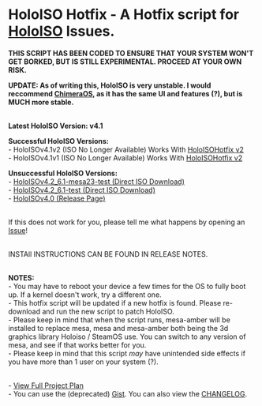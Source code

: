 # HoloISO Hotfix - A Hotfix script for [HoloISO](https://github.com/HoloISO/holoiso) Issues.

**THIS SCRIPT HAS BEEN CODED TO ENSURE THAT YOUR SYSTEM WON'T GET BORKED, BUT IS STILL EXPERIMENTAL. PROCEED AT YOUR OWN RISK.**

**UPDATE: As of writing this, HoloISO is very unstable. I would reccommend [ChimeraOS](chimeraos.org/), as it has the same UI and features (?), but is MUCH more stable.**

<br/>**Latest HoloISO Version: v4.1**

**Successful HoloISO Versions:**
<br/>\- HoloISOv4.1v2 (ISO No Longer Available) Works With [HoloISOHotfix v2](https://github.com/C7YPT0N1C/HoloISOHotfix/releases/tag/HoloISOv4.1v2)
<br/>\- HoloISOv4.1v1 (ISO No Longer Available) Works With [HoloISOHotfix v2](https://github.com/C7YPT0N1C/HoloISOHotfix/releases/tag/HoloISOv4.1v2)

**Unsuccessful HoloISO Versions:**
<br/>\- [HoloISOv4.2_6.1-mesa23-test (Direct ISO Download)](https://github.com/HoloISO/holoiso/suites/11660907619/artifacts/605836072)
<br/>\- [HoloISOv4.2_6.1-test (Direct ISO Download)](https://github.com/HoloISO/holoiso/suites/11524767163/artifacts/596186278)
<br/>\- [HoloISOv4.0 (Release Page)](https://github.com/HoloISO/holoiso/releases/tag/v4.0)

<br/>If this does not work for you, please tell me what happens by opening an [Issue](https://github.com/C7YPT0N1C/HoloISOHotfix/issues/new)!

<br/>INSTAll INSTRUCTIONS CAN BE FOUND IN RELEASE NOTES.

<br/>**NOTES:**
<br/>\- You may have to reboot your device a few times for the OS to fully boot up. If a kernel doesn't work, try a different one.
<br/>\- This hotfix script will be updated if a new hotfix is found. Please re-download and run the new script to patch HoloISO.
<br/>\- Please keep in mind that when the script runs, mesa-amber will be installed to replace mesa, mesa and mesa-amber both being the 3d graphics library Holoiso / SteamOS use. You can switch to any version of mesa, and see if that works better for you.
<br/>\- Please keep in mind that this script *may* have unintended side effects if you have more than 1 user on your system (?).

<br/>\- [View Full Project Plan](https://github.com/users/C7YPT0N1C/projects/4/views/3?sortedBy%5Bdirection%5D=asc&sortedBy%5BcolumnId%5D=Status)
<br/>\- You can use the (deprecated) [Gist](https://gist.github.com/C7YPT0N1C/5625ef6a40a558ed6584b6ed62a66419). You can also view the [CHANGELOG](/CHANGELOG).
